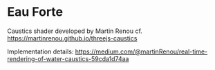 # Eau Forte
Caustics shader developed by Martin Renou cf. https://martinrenou.github.io/threejs-caustics

Implementation details: https://medium.com/@martinRenou/real-time-rendering-of-water-caustics-59cda1d74aa

